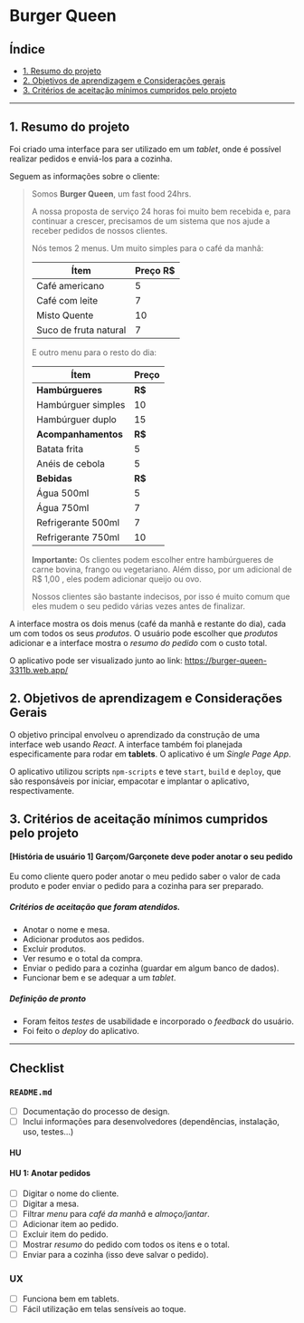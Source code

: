 # Burger Queen

## Índice

* [1. Resumo do projeto](#1-resumo-do-projeto)
* [2. Objetivos de aprendizagem e Considerações gerais](#2-objetivos-de-aprendizagem-e-considerações-gerais)
* [3. Critérios de aceitação mínimos cumpridos pelo projeto](#4-critérios-de-aceitação-mínimos-cumpridos-pelo-projeto)


***

## 1. Resumo do projeto


Foi criado uma interface para ser utilizado em um _tablet_, onde é possível realizar pedidos e enviá-los
para a cozinha.

Seguem as informações sobre o cliente:

> Somos **Burger Queen**, um fast food 24hrs.
>
>A nossa proposta de serviço 24 horas foi muito bem recebida e, para continuar a
>crescer, precisamos de um sistema que nos ajude a receber pedidos de nossos
>clientes.
>
>Nós temos 2 menus. Um muito simples para o café da manhã:
>
>| Ítem                      |Preço R$|
>|---------------------------|------|
>| Café americano            |    5 |
>| Café com leite            |    7 |
>| Misto Quente              |   10 |
>| Suco de fruta natural     |    7 |
>
>E outro menu para o resto do dia:
>
>| Ítem                      |Preço |
>|---------------------------|------|
>|**Hambúrgueres**           |   **R$**   |
>|Hambúrguer simples         |    10|
>|Hambúrguer duplo           |    15|
>|**Acompanhamentos**        |   **R$**   |
>|Batata frita               |     5|
>|Anéis de cebola            |     5|
>|**Bebidas**                |   **R$**   |
>|Água 500ml                 |     5|
>|Água 750ml                 |     7|
>|Refrigerante 500ml         |     7|
>|Refrigerante 750ml         |    10|
>
>**Importante:** Os clientes podem escolher entre hambúrgueres de carne bovina,
>frango ou vegetariano. Além disso, por um adicional de R$ 1,00 , eles podem
>adicionar queijo ou ovo.
>
>Nossos clientes são bastante indecisos, por isso é muito comum que eles mudem o
>seu pedido várias vezes antes de finalizar.

A interface mostra os dois menus (café da manhã e restante do dia), cada
um com todos os seus _produtos_. O usuário pode escolher que _produtos_
adicionar e a interface mostra o _resumo do pedido_ com o custo total.

O aplicativo pode ser visualizado junto ao link: https://burger-queen-3311b.web.app/

## 2. Objetivos de aprendizagem e Considerações Gerais

O objetivo principal envolveu o aprendizado da construção de uma interface web usando _React_. A interface também foi planejada especificamente para rodar em **tablets**. O aplicativo é um _Single Page App_.

O aplicativo utilizou scripts `npm-scripts` e teve `start`, `build` e `deploy`, que são responsáveis por iniciar, empacotar e implantar o aplicativo, respectivamente.

## 3. Critérios de aceitação mínimos cumpridos pelo projeto


#### [História de usuário 1] Garçom/Garçonete deve poder anotar o seu pedido

Eu como cliente quero poder anotar o meu pedido saber o valor de cada 
produto e poder enviar o pedido para a cozinha para ser preparado.

##### Critérios de aceitação que foram atendidos.

* Anotar o nome e mesa.
* Adicionar produtos aos pedidos.
* Excluir produtos.
* Ver resumo e o total da compra.
* Enviar o pedido para a cozinha (guardar em algum banco de dados).
* Funcionar bem e se adequar a um _tablet_.

##### Definição de pronto

* Foram feitos _testes_ de usabilidade e incorporado o _feedback_ do usuário.
* Foi feito o _deploy_ do aplicativo.

***


## Checklist

### `README.md`

* [ ] Documentação do processo de design.
* [ ] Inclui informações para desenvolvedores (dependências, instalação, uso, testes...)

#### HU

#### HU 1: Anotar pedidos

* [ ] Digitar o nome do cliente.
* [ ] Digitar a mesa.
* [ ] Filtrar _menu_ para _café da manhã_ e _almoço/jantar_.
* [ ] Adicionar item ao pedido.
* [ ] Excluir item do pedido.
* [ ] Mostrar _resumo_ do pedido com todos os itens e o total.
* [ ] Enviar para a cozinha (isso deve salvar o pedido).

### UX

* [ ] Funciona bem em tablets.
* [ ] Fácil utilização em telas sensíveis ao toque.

